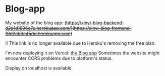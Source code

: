 # Blog-app
My website of the blog app: ~~[https://xinyi-blog-backend-d2d1d1896e7c.herokuapp.com/](https://xinyi-blog-frontend-19d2ab0c45dd.herokuapp.com)~~

!! This link is no longer available due to Heroku's removing the free plan.

I'm now deploying it on Vercel: [the Blog app](https://my-blog-app-silk.vercel.app/)
Sometimes the website might encounter CORS problems due to platform's status.

Display on localhost is available.

